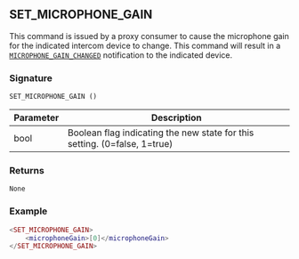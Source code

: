 ## SET\_MICROPHONE\_GAIN

This command is issued by a proxy consumer to cause the microphone gain for the indicated intercom device to change.  This command will result in a [`MICROPHONE_GAIN_CHANGED`][1] notification to the indicated device.


### Signature

`SET_MICROPHONE_GAIN ()`


| Parameter | Description |
| --- | --- |
| bool | Boolean flag indicating the new state for this setting. (0=false, 1=true) |


### Returns

`None`


### Example

```lua
<SET_MICROPHONE_GAIN>
    <microphoneGain>[0]</microphoneGain>
</SET_MICROPHONE_GAIN>
```

[1]:	https://snap-one.github.io/docs-driverworks-proxyprotocol/#intercom-state-notifications-microphone_gain_changed